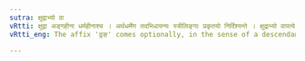 ```yaml
---
sutra: क्षुद्राभ्यो वा
vRtti: क्षुद्रा अङ्गहीना धर्महीनाश्च । अर्थधर्मेण तदभिधायन्यः स्त्रीलिङ्गाः प्रकृतयो निर्दिश्यन्ते । क्षुद्राभ्यो वापत्ये ढ्रक् प्रत्ययो भवति ॥
vRtti_eng: The affix 'ढ्रक्' comes optionally, in the sense of a descendant, after the feminine words denoting mean objects.

---
```

